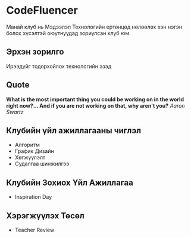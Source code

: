 # CodeFluencer

Манай клуб нь Мэдээлэл Технологийн ертөнцөд нөлөөлөх хэн нэгэн болох хүсэлтэй оюутнуудад зориулсан клуб юм.

## Эрхэн зорилго

Ирээдүйг тодорхойлох технологийн эзэд

## Quote
**What is the most important thing you could be working on in the world right now?... And if you are not working on that, why aren't you?**
*Aaron Swartz*

## Клубийн үйл ажиллагааны чиглэл

- Алгоритм
- График Дизайн
- Хөгжүүлэлт
- Судалгаа шинжилгээ

## Клубийн Зохиох Үйл Ажиллагаа

- Inspiration Day

## Хэрэгжүүлэх Төсөл

- Teacher Review
